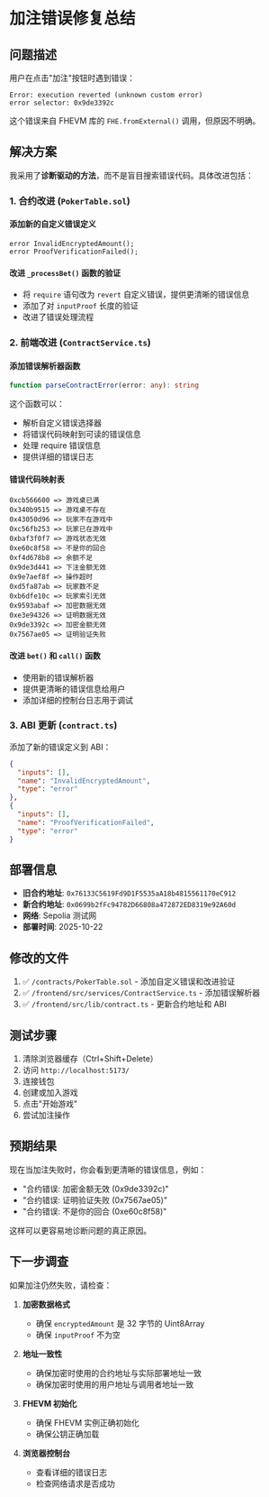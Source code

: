 # 加注错误修复总结

## 问题描述

用户在点击"加注"按钮时遇到错误：
```
Error: execution reverted (unknown custom error)
error selector: 0x9de3392c
```

这个错误来自 FHEVM 库的 `FHE.fromExternal()` 调用，但原因不明确。

## 解决方案

我采用了**诊断驱动的方法**，而不是盲目搜索错误代码。具体改进包括：

### 1. 合约改进 (`PokerTable.sol`)

#### 添加新的自定义错误定义
```solidity
error InvalidEncryptedAmount();
error ProofVerificationFailed();
```

#### 改进 `_processBet()` 函数的验证
- 将 `require` 语句改为 `revert` 自定义错误，提供更清晰的错误信息
- 添加了对 `inputProof` 长度的验证
- 改进了错误处理流程

### 2. 前端改进 (`ContractService.ts`)

#### 添加错误解析器函数
```typescript
function parseContractError(error: any): string
```

这个函数可以：
- 解析自定义错误选择器
- 将错误代码映射到可读的错误信息
- 处理 require 错误信息
- 提供详细的错误日志

#### 错误代码映射表
```
0xcb566600 => 游戏桌已满
0x340b9515 => 游戏桌不存在
0x43050d96 => 玩家不在游戏中
0xc56fb253 => 玩家已在游戏中
0xbaf3f0f7 => 游戏状态无效
0xe60c8f58 => 不是你的回合
0xf4d678b8 => 余额不足
0x9de3d441 => 下注金额无效
0x9e7aef8f => 操作超时
0xd5fa87ab => 玩家数不足
0xb6dfe10c => 玩家索引无效
0x9593abaf => 加密数据无效
0xe3e94326 => 证明数据无效
0x9de3392c => 加密金额无效
0x7567ae05 => 证明验证失败
```

#### 改进 `bet()` 和 `call()` 函数
- 使用新的错误解析器
- 提供更清晰的错误信息给用户
- 添加详细的控制台日志用于调试

### 3. ABI 更新 (`contract.ts`)

添加了新的错误定义到 ABI：
```json
{
  "inputs": [],
  "name": "InvalidEncryptedAmount",
  "type": "error"
},
{
  "inputs": [],
  "name": "ProofVerificationFailed",
  "type": "error"
}
```

## 部署信息

- **旧合约地址**: `0x76133C5619Fd9D1F5535aA18b4815561170eC912`
- **新合约地址**: `0x0699b2fFc94782D66808a472872ED8319e92A60d`
- **网络**: Sepolia 测试网
- **部署时间**: 2025-10-22

## 修改的文件

1. ✅ `/contracts/PokerTable.sol` - 添加自定义错误和改进验证
2. ✅ `/frontend/src/services/ContractService.ts` - 添加错误解析器
3. ✅ `/frontend/src/lib/contract.ts` - 更新合约地址和 ABI

## 测试步骤

1. 清除浏览器缓存（Ctrl+Shift+Delete）
2. 访问 `http://localhost:5173/`
3. 连接钱包
4. 创建或加入游戏
5. 点击"开始游戏"
6. 尝试加注操作

## 预期结果

现在当加注失败时，你会看到更清晰的错误信息，例如：
- "合约错误: 加密金额无效 (0x9de3392c)"
- "合约错误: 证明验证失败 (0x7567ae05)"
- "合约错误: 不是你的回合 (0xe60c8f58)"

这样可以更容易地诊断问题的真正原因。

## 下一步调查

如果加注仍然失败，请检查：

1. **加密数据格式**
   - 确保 `encryptedAmount` 是 32 字节的 Uint8Array
   - 确保 `inputProof` 不为空

2. **地址一致性**
   - 确保加密时使用的合约地址与实际部署地址一致
   - 确保加密时使用的用户地址与调用者地址一致

3. **FHEVM 初始化**
   - 确保 FHEVM 实例正确初始化
   - 确保公钥正确加载

4. **浏览器控制台**
   - 查看详细的错误日志
   - 检查网络请求是否成功

